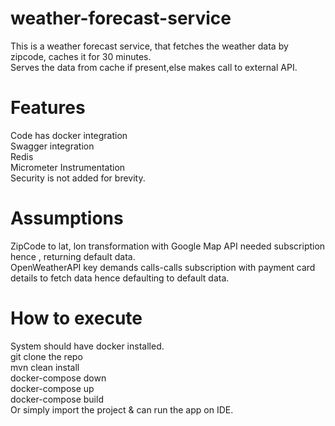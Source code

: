 # weather-forecast-service
This is a weather forecast service, that fetches the weather data by zipcode, caches it for 30 minutes.  
Serves the data from cache if present,else makes call to external API.  

# Features
Code has docker integration  
Swagger integration  
Redis  
Micrometer Instrumentation  
Security is not added for brevity.  

# Assumptions
ZipCode to lat, lon transformation with Google Map API needed subscription hence , returning default data.  
OpenWeatherAPI key demands calls-calls subscription with payment card details to fetch data hence defaulting to default data.  

# How to execute
System should have docker installed.  
git clone the repo   
mvn clean install  
docker-compose down  
docker-compose up  
docker-compose build   
Or simply import the project & can run the app on IDE.   
